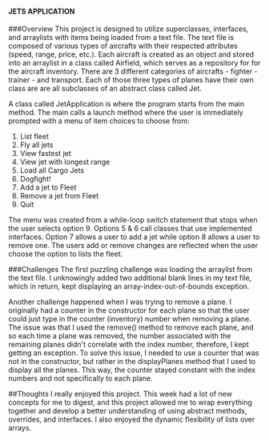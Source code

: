 #### JETS APPLICATION

###Overview
This project is designed to utilize superclasses, interfaces, and arraylists
with items being loaded from a text file. The text file is composed of
various types of aircrafts with their respected attributes (speed, range,
price, etc.). Each aircraft is created as an object and stored into an
arraylist in a class called Airfield, which serves as a repository for
for the aircraft inventory. There are 3 different categories of aircrafts -
fighter - trainer - and transport. Each of those three types of planes have
their own class are are all subclasses of an abstract class called Jet.

A class called JetApplication is where the program starts
from the main method. The main calls a launch method where the user is
immediately prompted with a menu of item choices to choose from:

1. List fleet
2. Fly all jets
3. View fastest jet
4. View jet with longest range
5. Load all Cargo Jets
6. Dogfight!
7. Add a jet to Fleet
8. Remove a jet from Fleet
9. Quit

The menu was created from a while-loop switch statement that stops when the user
selects option 9. Options 5 & 6 call classes that use implemented interfaces.
Option 7 allows a user to add a jet while option 8 allows a user to remove one.
The users add or remove changes are reflected when the user choose the option to
lists the fleet.  

###Challenges
The first puzzling challenge was loading the arraylist from the text file. I
unknowingly added two additional blank lines in my text file, which in return,
kept displaying an array-index-out-of-bounds exception.

Another challenge happened when I was trying to remove a plane. I originally
had a counter in the constructor for each plane so that the user could just
type in the counter (inventory) number when removing a plane. The issue was that
I used the remove() method to remove each plane, and so each time a plane was
removed, the number associated with the remaining planes didn't correlate with
the index number, therefore, I kept getting an exception. To solve this issue,
I needed to use a counter that was not in the constructor, but rather in
the displayPlanes method that I used to display all the planes. This way, the
counter stayed constant with the index numbers and not specifically to each
plane.

##Thoughts
I really enjoyed this project. This week had a lot of new concepts for me to
digest, and this project allowed me to wrap everything together and develop
a better understanding of using abstract methods, overrides, and interfaces.
I also enjoyed the dynamic flexibility of lists over arrays.
